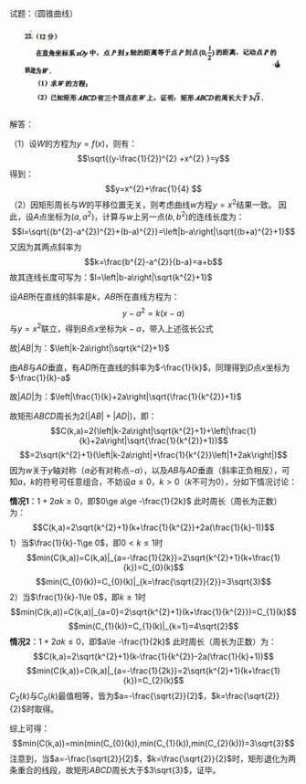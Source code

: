 
试题：（圆锥曲线）

![](assets/2023年全国新高考Ⅰ卷/2023年最后一题.png)

解答：

（1）设$W$的方程为$y=f(x)$，则有：
$$\sqrt{(y-\frac{1}{2})^{2} +x^{2} }=y$$
得到：
$$y=x^{2}+\frac{1}{4} $$
（2）因矩形周长与$W$的平移位置无关，则考虑曲线$w$方程$y=x^{2}$结果一致。
因此，设$A$点坐标为$(a,a^{2})$，计算与$w$上另一点$(b,b^{2})$的连线长度为：
$$l=\sqrt{(b^{2}-a^{2})^{2}+(b-a)^{2}}=\left|b-a\right|\sqrt{(b+a)^{2}+1}$$
又因为其两点斜率为
$$k=\frac{b^{2}-a^{2}}{b-a}=a+b$$
故其连线长度可写为：$l=\left|b-a\right|\sqrt{k^{2}+1}$

设$AB$所在直线的斜率是$k$，$AB$所在直线方程为：
$$y-a^{2}=k(x-a) $$
与$y=x^{2}$联立，得到$B$点$x$坐标为$k-a$，带入上述弦长公式

故$\left|AB\right|$为：$\left|k-2a\right|\sqrt{k^{2}+1}$

由$AB$与$AD$垂直，有$AD$所在直线的斜率为$-\frac{1}{k}$，同理得到$D$点$x$坐标为$-\frac{1}{k}-a$

故$\left|AD\right|$为：$\left|\frac{1}{k}+2a\right|\sqrt{\frac{1}{k^{2}}+1}$

故矩形$ABCD$周长为$2(\left|AB\right|+\left|AD\right|)$，即：
$$C(k,a)=2(\left|k-2a\right|\sqrt{k^{2}+1}+\left|\frac{1}{k}+2a\right|\sqrt{\frac{1}{k^{2}}+1})$$
$$=2\sqrt{k^{2}+1}(\left|k-2a\right|+\frac{1}{k^{2}}\left|1+2ak\right|)$$
因为$w$关于$y$轴对称（$a$必有对称点$-a$），以及$AB$与$AD$垂直（斜率正负相反），可知$a$，$k$的符号可任意组合，不妨设$a\le0$，$k>0$（$k$不可为0），分如下情况讨论：

**情况1**：$1+2ak\ge0$，即$0\ge a\ge -\frac{1}{2k}$
此时周长（周长为正数）为：
$$C(k,a)=2\sqrt{k^{2}+1}(k+\frac{1}{k^{2}}+2a(\frac{1}{k}-1))$$
1）当$\frac{1}{k}-1\ge 0$，即$0< k\le 1$时
$$min(C(k,a))=C(k,a)|_{a=-\frac{1}{2k}}=2\sqrt{k^{2}+1}(k+\frac{1}{k})=C_{0}(k)$$
$$min(C_{0}(k))=C_{0}(k)|_{k=\frac{\sqrt{2}}{2}}=3\sqrt{3}$$
2）当$\frac{1}{k}-1\le 0$，即$k\ge 1$时
$$min(C(k,a))=C(k,a)|_{a=0}=2\sqrt{k^{2}+1}(k+\frac{1}{k^{2}})=C_{1}(k)$$
$$min(C_{1}(k))=C_{1}(k)|_{k=1}=4\sqrt{2}$$
**情况2**：$1+2ak\le 0$，即$a\le -\frac{1}{2k}$
此时周长（周长为正数）为：
$$C(k,a)=2\sqrt{k^{2}+1}(k-\frac{1}{k^{2}}-2a(\frac{1}{k}+1))$$
$$min(C(k,a))=C(k,a)|_{a=-\frac{1}{2k}}=2\sqrt{k^{2}+1}(k+\frac{1}{k})=C_{2}(k)$$
$C_{2}(k)$与$C_{0}(k)$最值相等，皆为$a=-\frac{\sqrt{2}}{2}$，$k=\frac{\sqrt{2}}{2}$时取得。

综上可得：
$$min(C(k,a))=min(min(C_{0}(k)),min(C_{1}(k)),min(C_{2}(k)))=3\sqrt{3}$$
注意到，当$a=-\frac{\sqrt{2}}{2}$，$k=\frac{\sqrt{2}}{2}$时，矩形退化为两条重合的线段，故矩形$ABCD$周长大于$3\sqrt{3}$，证毕。

